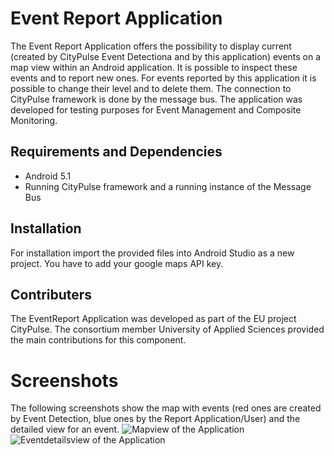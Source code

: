 # Event Report Application
The Event Report Application offers the possibility to display current (created by CityPulse Event Detectiona and by this application) events on a map view within an Android application. It is possible to inspect these events and to report new ones. For events reported by this application it is possible to change their level and to delete them. The connection to CityPulse framework is done by the message bus. The application was developed for testing purposes for Event Management and Composite Monitoring.

## Requirements and Dependencies
- Android 5.1
- Running CityPulse framework and a running instance of the Message Bus

## Installation
For installation import the provided files into Android Studio as a new project. You have to add your google maps API key.

## Contributers
The EventReport Application was developed as part of the EU project CityPulse. The consortium member University of Applied Sciences provided the main contributions for this component.


# Screenshots
The following screenshots show the map with events (red ones are created by Event Detection, blue ones by the Report Application/User) and the detailed view for an event.
![Mapview of the Application](https://github.com/CityPulse/EventTesting/blob/master/eventtest_application/screen0.png)
![Eventdetailsview of the Application](https://github.com/CityPulse/EventTesting/blob/master/eventtest_application/screen1.png)
